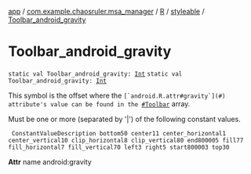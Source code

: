 [app](../../../index.md) / [com.example.chaosruler.msa_manager](../../index.md) / [R](../index.md) / [styleable](index.md) / [Toolbar_android_gravity](.)

# Toolbar_android_gravity

`static val Toolbar_android_gravity: `[`Int`](https://kotlinlang.org/api/latest/jvm/stdlib/kotlin/-int/index.html)
`static val Toolbar_android_gravity: `[`Int`](https://kotlinlang.org/api/latest/jvm/stdlib/kotlin/-int/index.html)

This symbol is the offset where the ``[`android.R.attr#gravity`](#) attribute's value can be found in the ``[`#Toolbar`](-toolbar.md) array.

Must be one or more (separated by '|') of the following constant values.

     ConstantValueDescription bottom50 center11 center_horizontal1 center_vertical10 clip_horizontal8 clip_vertical80 end800005 fill77 fill_horizontal7 fill_vertical70 left3 right5 start800003 top30

**Attr**
name android:gravity

